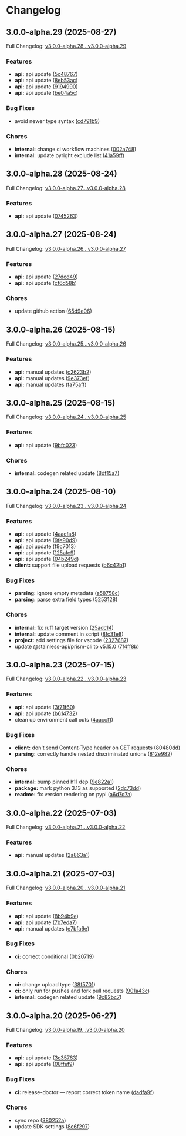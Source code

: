 # Changelog

## 3.0.0-alpha.29 (2025-08-27)

Full Changelog: [v3.0.0-alpha.28...v3.0.0-alpha.29](https://github.com/supermemoryai/python-sdk/compare/v3.0.0-alpha.28...v3.0.0-alpha.29)

### Features

* **api:** api update ([5c48767](https://github.com/supermemoryai/python-sdk/commit/5c48767f77b0daf362be422e6d2d8843c15692b3))
* **api:** api update ([8eb53ac](https://github.com/supermemoryai/python-sdk/commit/8eb53ac4b04fae2f656d82c2c36c01e6583a08e0))
* **api:** api update ([9194990](https://github.com/supermemoryai/python-sdk/commit/9194990dfbe4e8b9a3fe145095ae65c1cab1b342))
* **api:** api update ([be04a5c](https://github.com/supermemoryai/python-sdk/commit/be04a5cf50c9af30b04e43128a860a93305f401a))


### Bug Fixes

* avoid newer type syntax ([cd791b9](https://github.com/supermemoryai/python-sdk/commit/cd791b97c02fe5728e54482097c846557ab0d555))


### Chores

* **internal:** change ci workflow machines ([002a748](https://github.com/supermemoryai/python-sdk/commit/002a748ddf690fcaeab905c622fe598ddc0f6629))
* **internal:** update pyright exclude list ([41a59ff](https://github.com/supermemoryai/python-sdk/commit/41a59ff7fb26bd419f747265c00a99ad750833d0))

## 3.0.0-alpha.28 (2025-08-24)

Full Changelog: [v3.0.0-alpha.27...v3.0.0-alpha.28](https://github.com/supermemoryai/python-sdk/compare/v3.0.0-alpha.27...v3.0.0-alpha.28)

### Features

* **api:** api update ([0745263](https://github.com/supermemoryai/python-sdk/commit/074526384ea43d5323feeb2101054e0515002169))

## 3.0.0-alpha.27 (2025-08-24)

Full Changelog: [v3.0.0-alpha.26...v3.0.0-alpha.27](https://github.com/supermemoryai/python-sdk/compare/v3.0.0-alpha.26...v3.0.0-alpha.27)

### Features

* **api:** api update ([27dcd49](https://github.com/supermemoryai/python-sdk/commit/27dcd49c6bbf1c4c1bc11acc02c852a8849f158a))
* **api:** api update ([cf6d58b](https://github.com/supermemoryai/python-sdk/commit/cf6d58befc0f976222f875eb74594b64a4e36803))


### Chores

* update github action ([65d9e06](https://github.com/supermemoryai/python-sdk/commit/65d9e06acc7a7cbabefb2625c4404848681c0e03))

## 3.0.0-alpha.26 (2025-08-15)

Full Changelog: [v3.0.0-alpha.25...v3.0.0-alpha.26](https://github.com/supermemoryai/python-sdk/compare/v3.0.0-alpha.25...v3.0.0-alpha.26)

### Features

* **api:** manual updates ([c2623b2](https://github.com/supermemoryai/python-sdk/commit/c2623b2b645eefd7e2cbb5027eb5a46cee7b62eb))
* **api:** manual updates ([9e373ef](https://github.com/supermemoryai/python-sdk/commit/9e373ef0b585eb15cb04b95a1bab46c8c102970c))
* **api:** manual updates ([fa75aff](https://github.com/supermemoryai/python-sdk/commit/fa75affffb701259be14445da95c77a1cdde512b))

## 3.0.0-alpha.25 (2025-08-15)

Full Changelog: [v3.0.0-alpha.24...v3.0.0-alpha.25](https://github.com/supermemoryai/python-sdk/compare/v3.0.0-alpha.24...v3.0.0-alpha.25)

### Features

* **api:** api update ([9bfc023](https://github.com/supermemoryai/python-sdk/commit/9bfc023373df244fa4d45c12ad31fe5ca2bddc8b))


### Chores

* **internal:** codegen related update ([8df15a7](https://github.com/supermemoryai/python-sdk/commit/8df15a767ca5007ee34b4b7b1bc39e1961203c80))

## 3.0.0-alpha.24 (2025-08-10)

Full Changelog: [v3.0.0-alpha.23...v3.0.0-alpha.24](https://github.com/supermemoryai/python-sdk/compare/v3.0.0-alpha.23...v3.0.0-alpha.24)

### Features

* **api:** api update ([4aacfa8](https://github.com/supermemoryai/python-sdk/commit/4aacfa8f2e35f50ab9ac01c4ae9b5086b8dc2230))
* **api:** api update ([9fe90d9](https://github.com/supermemoryai/python-sdk/commit/9fe90d99035348910c215cb196a27390b7c595d3))
* **api:** api update ([f9c7013](https://github.com/supermemoryai/python-sdk/commit/f9c70137f404d7638d6e77dbf360a276877a55a5))
* **api:** api update ([125afc9](https://github.com/supermemoryai/python-sdk/commit/125afc957cab83c2a0c75ba003479b09e5e0f63c))
* **api:** api update ([04b249d](https://github.com/supermemoryai/python-sdk/commit/04b249d0a09d2fcbd8aecd08bcfc6ff89673fb75))
* **client:** support file upload requests ([b6c42b1](https://github.com/supermemoryai/python-sdk/commit/b6c42b10e8412ccc5dbbed23d86c36598319df00))


### Bug Fixes

* **parsing:** ignore empty metadata ([a58758c](https://github.com/supermemoryai/python-sdk/commit/a58758ce1f1ae0c87d0fa3bea43367bb2d198891))
* **parsing:** parse extra field types ([5253128](https://github.com/supermemoryai/python-sdk/commit/5253128de66dc303f8c9e4d295f133f24f770d95))


### Chores

* **internal:** fix ruff target version ([25adc14](https://github.com/supermemoryai/python-sdk/commit/25adc1412380631fa8ce53034b519e819b45dec3))
* **internal:** update comment in script ([8fc31e8](https://github.com/supermemoryai/python-sdk/commit/8fc31e8cb2058d8bb4da67c5aebbac421474c3b8))
* **project:** add settings file for vscode ([2327687](https://github.com/supermemoryai/python-sdk/commit/232768766d49d14af45667f08ad66b890cc6a230))
* update @stainless-api/prism-cli to v5.15.0 ([7f4ff8b](https://github.com/supermemoryai/python-sdk/commit/7f4ff8b2712055be8a6100a2c132b514cf7e2e6d))

## 3.0.0-alpha.23 (2025-07-15)

Full Changelog: [v3.0.0-alpha.22...v3.0.0-alpha.23](https://github.com/supermemoryai/python-sdk/compare/v3.0.0-alpha.22...v3.0.0-alpha.23)

### Features

* **api:** api update ([3f71f60](https://github.com/supermemoryai/python-sdk/commit/3f71f60954dedc0a91e1859df48c5c3ca0a47c88))
* **api:** api update ([b614732](https://github.com/supermemoryai/python-sdk/commit/b61473253183d434613b0aeb631376262d22cb0c))
* clean up environment call outs ([4aaccf1](https://github.com/supermemoryai/python-sdk/commit/4aaccf17ae31c04f3097fe04a6a081171fc725d1))


### Bug Fixes

* **client:** don't send Content-Type header on GET requests ([80480dd](https://github.com/supermemoryai/python-sdk/commit/80480dd46271dc5136f39c5ff1315555b8d51e31))
* **parsing:** correctly handle nested discriminated unions ([812e982](https://github.com/supermemoryai/python-sdk/commit/812e982cbba93e197d4cd3cf8bdfa710e7830a78))


### Chores

* **internal:** bump pinned h11 dep ([9e822a1](https://github.com/supermemoryai/python-sdk/commit/9e822a16ce8cf30791abf6384e2e3205233eeaba))
* **package:** mark python 3.13 as supported ([2dc73dd](https://github.com/supermemoryai/python-sdk/commit/2dc73dd51ac30fa4d6b2d370b7411857518c1ddd))
* **readme:** fix version rendering on pypi ([a6d7d7a](https://github.com/supermemoryai/python-sdk/commit/a6d7d7a100680cfaa03138542f60b7b7407ad347))

## 3.0.0-alpha.22 (2025-07-03)

Full Changelog: [v3.0.0-alpha.21...v3.0.0-alpha.22](https://github.com/supermemoryai/python-sdk/compare/v3.0.0-alpha.21...v3.0.0-alpha.22)

### Features

* **api:** manual updates ([2a863a1](https://github.com/supermemoryai/python-sdk/commit/2a863a166b5c39208ef910d84530a27898ed0c71))

## 3.0.0-alpha.21 (2025-07-03)

Full Changelog: [v3.0.0-alpha.20...v3.0.0-alpha.21](https://github.com/supermemoryai/python-sdk/compare/v3.0.0-alpha.20...v3.0.0-alpha.21)

### Features

* **api:** api update ([8b94b9e](https://github.com/supermemoryai/python-sdk/commit/8b94b9e043564f8daf605289683270dba97ca323))
* **api:** api update ([7b7eda7](https://github.com/supermemoryai/python-sdk/commit/7b7eda703a9d3dcf9b235a5045829c69147240c6))
* **api:** manual updates ([e7bfa6e](https://github.com/supermemoryai/python-sdk/commit/e7bfa6ef5804b758d3da98206ee643f9ae44ce0a))


### Bug Fixes

* **ci:** correct conditional ([0b20719](https://github.com/supermemoryai/python-sdk/commit/0b20719ce022a872dd7334587317235b7a5562c3))


### Chores

* **ci:** change upload type ([38f5701](https://github.com/supermemoryai/python-sdk/commit/38f5701dff0cc09b4a42d1c86e6250ed4695783d))
* **ci:** only run for pushes and fork pull requests ([901a43c](https://github.com/supermemoryai/python-sdk/commit/901a43c0c06fb8ed2ee2cfc3c56d44002b108a06))
* **internal:** codegen related update ([9c82bc7](https://github.com/supermemoryai/python-sdk/commit/9c82bc7c2fff3e85ec8a8d3278b04741bedaf7d3))

## 3.0.0-alpha.20 (2025-06-27)

Full Changelog: [v3.0.0-alpha.19...v3.0.0-alpha.20](https://github.com/supermemoryai/python-sdk/compare/v3.0.0-alpha.19...v3.0.0-alpha.20)

### Features

* **api:** api update ([3c35763](https://github.com/supermemoryai/python-sdk/commit/3c357637aab2e68e3a80e33b9f721c3a8182483a))
* **api:** api update ([08ffef9](https://github.com/supermemoryai/python-sdk/commit/08ffef95b8f7be8ce8a57ba2fe2761653cd42e5d))


### Bug Fixes

* **ci:** release-doctor — report correct token name ([dadfa9f](https://github.com/supermemoryai/python-sdk/commit/dadfa9f74851fc81e5af92e47c41115bee87aad7))


### Chores

* sync repo ([380252a](https://github.com/supermemoryai/python-sdk/commit/380252a9cb2d9c723b5c6b36a33573c462e48049))
* update SDK settings ([8c6f297](https://github.com/supermemoryai/python-sdk/commit/8c6f297fc2b8f7a6b600205a5c313767a99612cb))
